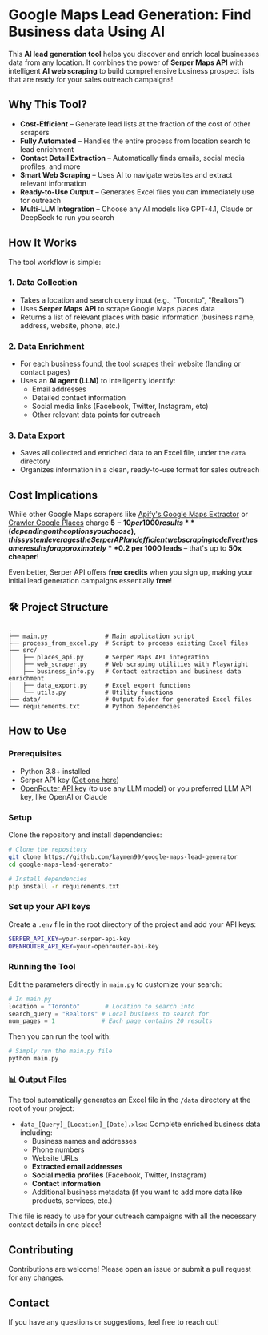 # **Google Maps Lead Generation: Find Business data Using AI**

This **AI lead generation tool** helps you discover and enrich local businesses data from any location. It combines the power of **Serper Maps API** with intelligent **AI web scraping** to build comprehensive business prospect lists that are ready for your sales outreach campaigns!

## **Why This Tool?**

- **Cost-Efficient** – Generate lead lists at the fraction of the cost of other scrapers
- **Fully Automated** – Handles the entire process from location search to lead enrichment
- **Contact Detail Extraction** – Automatically finds emails, social media profiles, and more
- **Smart Web Scraping** – Uses AI to navigate websites and extract relevant information
- **Ready-to-Use Output** – Generates Excel files you can immediately use for outreach
- **Multi-LLM Integration** – Choose any AI models like GPT-4.1, Claude or DeepSeek to run you search

## **How It Works**

The tool workflow is simple:

### 1. Data Collection
- Takes a location and search query input (e.g., "Toronto", "Realtors")
- Uses **Serper Maps API** to scrape Google Maps places data
- Returns a list of relevant places with basic information (business name, address, website, phone, etc.)

### 2. Data Enrichment
- For each business found, the tool scrapes their website (landing or contact pages)
- Uses an **AI agent (LLM)** to intelligently identify:
  - Email addresses
  - Detailed contact information
  - Social media links (Facebook, Twitter, Instagram, etc)
  - Other relevant data points for outreach

### 3. Data Export
- Saves all collected and enriched data to an Excel file, under the `data` directory
- Organizes information in a clean, ready-to-use format for sales outreach

## **Cost Implications**

While other Google Maps scrapers like [Apify's Google Maps Extractor](https://apify.com/compass/google-maps-extractor) or [Crawler Google Places](https://apify.com/compass/crawler-google-places) charge **$5-10 per 1000 results** (depending on the options you choose), this system leverages the Serper API and efficient web scraping to deliver the same results for approximately **$0.2 per 1000 leads** – that's up to **50x cheaper**!

Even better, Serper API offers **free credits** when you sign up, making your initial lead generation campaigns essentially **free**!

## 🛠️ **Project Structure**

```
.
├── main.py                # Main application script
├── process_from_excel.py  # Script to process existing Excel files
├── src/
│   ├── places_api.py      # Serper Maps API integration
│   ├── web_scraper.py     # Web scraping utilities with Playwright
│   ├── business_info.py   # Contact extraction and business data enrichment
│   ├── data_export.py     # Excel export functions
│   └── utils.py           # Utility functions
├── data/                  # Output folder for generated Excel files
└── requirements.txt       # Python dependencies
```

## **How to Use**

### Prerequisites

- Python 3.8+ installed
- Serper API key ([Get one here](https://serper.dev/))
- [OpenRouter API key](https://openrouter.ai/) (to use any LLM model) or you preferred LLM API key, like OpenAI or Claude

### Setup

Clone the repository and install dependencies:

```bash
# Clone the repository
git clone https://github.com/kaymen99/google-maps-lead-generator
cd google-maps-lead-generator

# Install dependencies
pip install -r requirements.txt
```

### Set up your API keys

Create a `.env` file in the root directory of the project and add your API keys:

```bash
SERPER_API_KEY=your-serper-api-key
OPENROUTER_API_KEY=your-openrouter-api-key
```

### Running the Tool

Edit the parameters directly in `main.py` to customize your search:

```python
# In main.py
location = "Toronto"       # Location to search into
search_query = "Realtors" # Local business to search for
num_pages = 1             # Each page contains 20 results
```

Then you can run the tool with:

```bash
# Simply run the main.py file
python main.py
```

### 📊 **Output Files**

The tool automatically generates an Excel file in the `/data` directory at the root of your project:

- `data_[Query]_[Location]_[Date].xlsx`: Complete enriched business data including:
  - Business names and addresses
  - Phone numbers
  - Website URLs
  - **Extracted email addresses**
  - **Social media profiles** (Facebook, Twitter, Instagram)
  - **Contact information**
  - Additional business metadata (if you want to add more data like products, services, etc.)

This file is ready to use for your outreach campaigns with all the necessary contact details in one place!

## **Contributing**

Contributions are welcome! Please open an issue or submit a pull request for any changes. 

## **Contact**

If you have any questions or suggestions, feel free to reach out!
